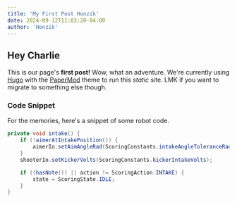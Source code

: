 ```yaml
---
title: 'My First Post Honzik'
date: 2024-09-12T11:03:20-04:00
author: 'Honzik'
---
```


## Hey Charlie
This is our page's **first post!** Wow, what an adventure. We're currently using [Hugo](https://gohugo.io) with the [PaperMod](https://github.com/adityatelange/hugo-PaperMod) theme to run this *static* site. LMK if you want to migrate to something else though.

### Code Snippet
For the memories, here's a snippet of some robot code.
```java
private void intake() {
    if (!aimerAtIntakePosition()) {
        aimerIo.setAimAngleRad(ScoringConstants.intakeAngleToleranceRadians, true);
    }
    shooterIo.setKickerVolts(ScoringConstants.kickerIntakeVolts);

    if ((hasNote()) || action != ScoringAction.INTAKE) {
        state = ScoringState.IDLE;
    }
}
```
